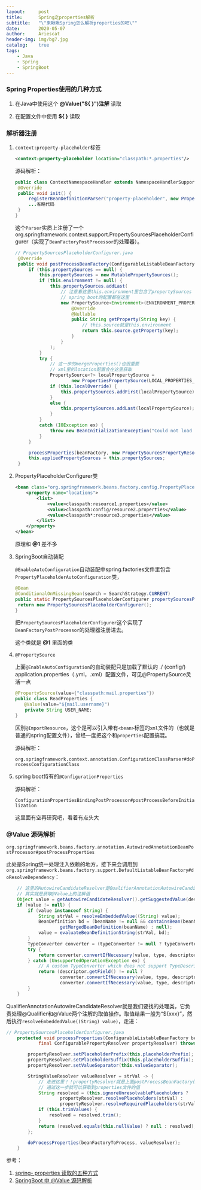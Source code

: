 ```yaml
---
layout:     post
title:      Spring之properties解析
subtitle:   "\"来瞅瞅Spring怎么解析properties的吧\""
date:       2020-05-07
author:     Ariescat
header-img: img/bg7.jpg
catalog:    true
tags:
    - Java
    - Spring
    - SpringBoot
---
```




### Spring Properties使用的几种方式

1. 在Java中使用这个 **@Value("${ }")注解** 读取

2. 在配置文件中使用 **${ }** 读取

### 解析器注册

1. `context:property-placeholder`标签

   ```xml
   <context:property-placeholder location="classpath:*.properties"/>
   ```

   源码解析：

   ```java
   public class ContextNamespaceHandler extends NamespaceHandlerSupport {
   	@Override
   	public void init() {
   		registerBeanDefinitionParser("property-placeholder", new PropertyPlaceholderBeanDefinitionParser());
   		...省略代码
   	}
   }
   ```

   这个`Parser`实质上注册了一个org.springframework.context.support.PropertySourcesPlaceholderConfigurer（实现了`BeanFactoryPostProcessor`的处理器）。

   ```java
   // PropertySourcesPlaceholderConfigurer.java
   	@Override
   	public void postProcessBeanFactory(ConfigurableListableBeanFactory beanFactory) throws BeansException {
   		if (this.propertySources == null) {
   			this.propertySources = new MutablePropertySources();
   			if (this.environment != null) {
   				this.propertySources.addLast(
   					// 注意看这里this.environment里包含了propertySources
   					// spring boot的配置都在这里
   					new PropertySource<Environment>(ENVIRONMENT_PROPERTIES_PROPERTY_SOURCE_NAME, this.environment) {
   						@Override
   						@Nullable
   						public String getProperty(String key) {
   							// this.source就是this.environment
   							return this.source.getProperty(key);
   						}
   					}
   				);
   			}
   			try {
   				// 这一步的mergeProperties()也很重要
   				// xml里的location配置会在这里获取
   				PropertySource<?> localPropertySource =
   						new PropertiesPropertySource(LOCAL_PROPERTIES_PROPERTY_SOURCE_NAME, mergeProperties());
   				if (this.localOverride) {
   					this.propertySources.addFirst(localPropertySource);
   				}
   				else {
   					this.propertySources.addLast(localPropertySource);
   				}
   			}
   			catch (IOException ex) {
   				throw new BeanInitializationException("Could not load properties", ex);
   			}
   		}
   
   		processProperties(beanFactory, new PropertySourcesPropertyResolver(this.propertySources));
   		this.appliedPropertySources = this.propertySources;
   	}
   ```
   
2. PropertyPlaceholderConfigurer类

   ```xml
   <bean class="org.springframework.beans.factory.config.PropertyPlaceholderConfigurer">
       <property name="locations">
           <list>
               <value>classpath:resource1.properties</value>
               <value>classpath:config/resource2.properties</value>
               <value>classpath*:resource3.properties</value>
           </list>
       </property>
   </bean>
   ```

   原理和 **@1** 差不多

3. SpringBoot自动装配

   `@EnableAutoConfiguration`自动装配中spring.factories文件里包含`PropertyPlaceholderAutoConfiguration`类，

   ```java
   @Bean
   @ConditionalOnMissingBean(search = SearchStrategy.CURRENT)
   public static PropertySourcesPlaceholderConfigurer propertySourcesPlaceholderConfigurer() {
   	return new PropertySourcesPlaceholderConfigurer();
   }
   ```

   把`PropertySourcesPlaceholderConfigurer`这个实现了`BeanFactoryPostProcessor`的处理器注册进去。

   这个类就是 **@1** 里面的类

4. `@PropertySource`

   上面`@EnableAutoConfiguration`的自动装配只是加载了默认的 ./ (config/) application.properties（.yml，.xml）配置文件，可见@PropertySource灵活一点

   ```java
   @PropertySource(value={"classpath:mail.properties"})
   public class ReadProperties {
   　　@Value(value="${mail.username}")
    　 private String USER_NAME;
   }
   ```
   区别`@ImportResource`，这个是可以引入带有`<bean>`标签的`xml`文件的（也就是普通的spring配置文件），曾经一度把这个和`properties`配置搞混。

   源码解析：

   `org.springframework.context.annotation.ConfigurationClassParser#doProcessConfigurationClass`

5. spring boot特有的`@ConfigurationProperties`

   源码解析：

   `ConfigurationPropertiesBindingPostProcessor#postProcessBeforeInitialization`

   这里面有空再研究吧，看着有点头大

### @Value 源码解析

`org.springframework.beans.factory.annotation.AutowiredAnnotationBeanPostProcessor#postProcessProperties`

此处是Spring统一处理注入依赖的地方，接下来会调用到`org.springframework.beans.factory.support.DefaultListableBeanFactory#doResolveDependency`：

```java
    // 这里的AutowireCandidateResolver是QualifierAnnotationAutowireCandidateResolver，
    // 其实就是获取@Value上的注解值
    Object value = getAutowireCandidateResolver().getSuggestedValue(descriptor);
    if (value != null) {
        if (value instanceof String) {
            String strVal = resolveEmbeddedValue((String) value);
            BeanDefinition bd = (beanName != null && containsBean(beanName) ?
                    getMergedBeanDefinition(beanName) : null);
            value = evaluateBeanDefinitionString(strVal, bd);
        }
        TypeConverter converter = (typeConverter != null ? typeConverter : getTypeConverter());
        try {
            return converter.convertIfNecessary(value, type, descriptor.getTypeDescriptor());
        } catch (UnsupportedOperationException ex) {
            // A custom TypeConverter which does not support TypeDescriptor resolution...
            return (descriptor.getField() != null ?
                    converter.convertIfNecessary(value, type, descriptor.getField()) :
                    converter.convertIfNecessary(value, type, descriptor.getMethodParameter()));
        }
    }
```

QualifierAnnotationAutowireCandidateResolver就是我们要找的处理类，它负责处理@Qualifier和@Value两个注解的取值操作。取值结果一般为“${xxx}”，然后执行`resolveEmbeddedValue((String) value)`，走进：

```java
// PropertySourcesPlaceholderConfigurer.java
	protected void processProperties(ConfigurableListableBeanFactory beanFactoryToProcess,
			final ConfigurablePropertyResolver propertyResolver) throws BeansException {

		propertyResolver.setPlaceholderPrefix(this.placeholderPrefix);
		propertyResolver.setPlaceholderSuffix(this.placeholderSuffix);
		propertyResolver.setValueSeparator(this.valueSeparator);

		StringValueResolver valueResolver = strVal -> {
			// 走进这里！！propertyResolver就是上面postProcessBeanFactory()里面创建出来的
			// 通过这一步就可以获取到properties文件的值
			String resolved = (this.ignoreUnresolvablePlaceholders ?
					propertyResolver.resolvePlaceholders(strVal) :
					propertyResolver.resolveRequiredPlaceholders(strVal));
			if (this.trimValues) {
				resolved = resolved.trim();
			}
			return (resolved.equals(this.nullValue) ? null : resolved);
		};

		doProcessProperties(beanFactoryToProcess, valueResolver);
	}
```



参考：

1. [spring- properties 读取的五种方式](https://www.cnblogs.com/zxf330301/p/6184139.html)
2. [SpringBoot 中 @Value 源码解析](https://www.jianshu.com/p/933669270a9f)